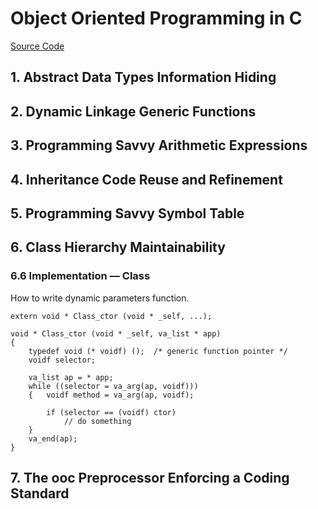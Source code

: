 # Object Oriented Programming in C
[Source Code](https://github.com/shichao-an/ooc.git)

## 1. Abstract Data Types Information Hiding
## 2. Dynamic Linkage Generic Functions
## 3. Programming Savvy Arithmetic Expressions
## 4. Inheritance Code Reuse and Refinement
## 5. Programming Savvy Symbol Table

## 6. Class Hierarchy Maintainability
### 6.6 Implementation — Class
How to write dynamic parameters function.
~~~~
extern void * Class_ctor (void * _self, ...);

void * Class_ctor (void * _self, va_list * app)
{
    typedef void (* voidf) ();  /* generic function pointer */
    voidf selector;

    va_list ap = * app;
    while ((selector = va_arg(ap, voidf)))
    {   voidf method = va_arg(ap, voidf);

        if (selector == (voidf) ctor)
            // do something
    }
    va_end(ap);
}
~~~~

## 7. The ooc Preprocessor Enforcing a Coding Standard
